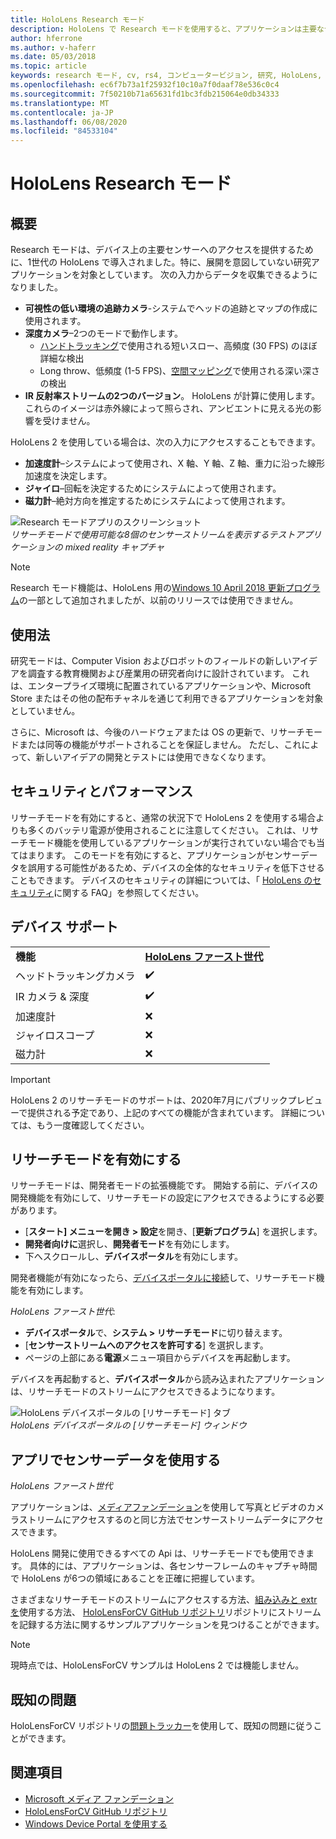 ```yaml
---
title: HoloLens Research モード
description: HoloLens で Research モードを使用すると、アプリケーションは主要なデバイスセンサーストリーム (深さ、環境追跡、および赤外線反射) にアクセスできます。
author: hferrone
ms.author: v-haferr
ms.date: 05/03/2018
ms.topic: article
keywords: research モード, cv, rs4, コンピュータービジョン, 研究, HoloLens, HoloLens 2
ms.openlocfilehash: ec6f7b73a1f25932f10c10a7f0daaf78e536c0c4
ms.sourcegitcommit: 7f50210b71a65631fd1bc3fdb215064e0db34333
ms.translationtype: MT
ms.contentlocale: ja-JP
ms.lasthandoff: 06/08/2020
ms.locfileid: "84533104"
---
```

# <a name="hololens-research-mode"></a>HoloLens Research モード

## <a name="overview"></a>概要

Research モードは、デバイス上の主要センサーへのアクセスを提供するために、1世代の HoloLens で導入されました。特に、展開を意図していない研究アプリケーションを対象としています。 次の入力からデータを収集できるようになりました。

* **可視性の低い環境の追跡カメラ**-システムでヘッドの追跡とマップの作成に使用されます。
* **深度カメラ**–2つのモードで動作します。  
    + [ハンドトラッキング](interaction-fundamentals.md)で使用される短いスロー、高頻度 (30 FPS) のほぼ詳細な検出
    + Long throw、低頻度 (1-5 FPS)、[空間マッピング](spatial-mapping.md)で使用される深い深さの検出
* **IR 反射率ストリームの2つのバージョン**。 HoloLens が計算に使用します。 これらのイメージは赤外線によって照らされ、アンビエントに見える光の影響を受けません。

HoloLens 2 を使用している場合は、次の入力にアクセスすることもできます。

* **加速度計**–システムによって使用され、X 軸、Y 軸、Z 軸、重力に沿った線形加速度を決定します。
* **ジャイロ**–回転を決定するためにシステムによって使用されます。
* **磁力計**–絶対方向を推定するためにシステムによって使用されます。

![Research モードアプリのスクリーンショット](images/sensor-stream-viewer.jpg)<br>
*リサーチモードで使用可能な8個のセンサーストリームを表示するテストアプリケーションの mixed reality キャプチャ*

> [!NOTE]
> Research モード機能は、HoloLens 用の[Windows 10 April 2018 更新プログラム](release-notes-april-2018.md)の一部として追加されましたが、以前のリリースでは使用できません。

## <a name="usage"></a>使用法

研究モードは、Computer Vision およびロボットのフィールドの新しいアイデアを調査する教育機関および産業用の研究者向けに設計されています。  これは、エンタープライズ環境に配置されているアプリケーションや、Microsoft Store またはその他の配布チャネルを通じて利用できるアプリケーションを対象としていません。

さらに、Microsoft は、今後のハードウェアまたは OS の更新で、リサーチモードまたは同等の機能がサポートされることを保証しません。 ただし、これによって、新しいアイデアの開発とテストには使用できなくなります。

## <a name="security-and-performance"></a>セキュリティとパフォーマンス

リサーチモードを有効にすると、通常の状況下で HoloLens 2 を使用する場合よりも多くのバッテリ電源が使用されることに注意してください。 これは、リサーチモード機能を使用しているアプリケーションが実行されていない場合でも当てはまります。  このモードを有効にすると、アプリケーションがセンサーデータを誤用する可能性があるため、デバイスの全体的なセキュリティを低下させることもできます。  デバイスのセキュリティの詳細については、「 [HoloLens のセキュリティ](https://docs.microsoft.com/hololens/hololens-faq-security)に関する FAQ」を参照してください。  


## <a name="device-support"></a>デバイス サポート

<table>
    <colgroup>
    <col width="50%" />
    <col width="50%" />
    <!-- <col width="33%" /> -->
    </colgroup>
    <tr>
        <td><strong>機能</strong></td>
        <td><a href="hololens-hardware-details.md"><strong>HoloLens ファースト世代</strong></a></td>
        <!-- <td><a href="hololens2-hardware.md"><strong>HoloLens 2</strong></a></td> -->
    </tr>
     <tr>
        <td>ヘッドトラッキングカメラ</td>
        <td>✔️</td>
        <!-- <td>❌</td> -->
    </tr>
    <tr>
        <td>IR カメラ & 深度</td>
        <td>✔️</td>
        <!-- <td>❌</td> -->
    </tr>
    <tr>
        <td>加速度計</td>
        <td>❌</td>
        <!-- <td>❌</td> -->
    </tr>
    <tr>
        <td>ジャイロスコープ</td>
        <td>❌</td>
        <!-- <td>❌</td> -->
    </tr>
    <tr>
        <td>磁力計</td>
        <td>❌</td>
        <!-- <td>❌</td> -->
    </tr>
</table>

> [!IMPORTANT]
> HoloLens 2 のリサーチモードのサポートは、2020年7月にパブリックプレビューで提供される予定であり、上記のすべての機能が含まれています。 詳細については、もう一度確認してください。 

## <a name="enabling-research-mode"></a>リサーチモードを有効にする

リサーチモードは、開発者モードの拡張機能です。 開始する前に、デバイスの開発機能を有効にして、リサーチモードの設定にアクセスできるようにする必要があります。 

* [**スタート] メニューを開き > 設定**を開き、[**更新プログラム**] を選択します。
* **開発者向けに**選択し、**開発者モード**を有効にします。
* 下へスクロールし、**デバイスポータル**を有効にします。

開発者機能が有効になったら、[デバイスポータルに接続](https://docs.microsoft.com/windows/uwp/debug-test-perf/device-portal-hololens)して、リサーチモード機能を有効にします。

*HoloLens ファースト世代*:

* **デバイスポータル**で、**システム > リサーチモード**に切り替えます。
* [**センサーストリームへのアクセスを許可する**] を選択します。
* ページの上部にある**電源**メニュー項目からデバイスを再起動します。

デバイスを再起動すると、**デバイスポータル**から読み込まれたアプリケーションは、リサーチモードのストリームにアクセスできるようになります。

![HoloLens デバイスポータルの [リサーチモード] タブ](images/ResearchModeDevPortal.png)<br>
*HoloLens デバイスポータルの [リサーチモード] ウィンドウ*

## <a name="using-sensor-data-in-your-apps"></a>アプリでセンサーデータを使用する

*HoloLens ファースト世代*

アプリケーションは、[メディアファンデーション](https://msdn.microsoft.com/library/windows/desktop/ms694197)を使用して写真とビデオのカメラストリームにアクセスするのと同じ方法でセンサーストリームデータにアクセスできます。 

HoloLens 開発に使用できるすべての Api は、リサーチモードでも使用できます。 具体的には、アプリケーションは、各センサーフレームのキャプチャ時間で HoloLens が6つの領域にあることを正確に把握しています。

さまざまなリサーチモードのストリームにアクセスする方法、[組み込みと extrを](https://docs.microsoft.com/windows/mixed-reality/locatable-camera#locating-the-device-camera-in-the-world)使用する方法、 [HoloLensForCV GitHub リポジトリ](https://github.com/Microsoft/HoloLensForCV)リポジトリにストリームを記録する方法に関するサンプルアプリケーションを見つけることができます。

 > [!NOTE]
 > 現時点では、HoloLensForCV サンプルは HoloLens 2 では機能しません。

## <a name="known-issues"></a>既知の問題

HoloLensForCV リポジトリの[問題トラッカー](https://github.com/Microsoft/HololensForCV/issues)を使用して、既知の問題に従うことができます。

## <a name="see-also"></a>関連項目

* [Microsoft メディア ファンデーション](https://msdn.microsoft.com/library/windows/desktop/ms694197)
* [HoloLensForCV GitHub リポジトリ](https://github.com/Microsoft/HoloLensForCV)
* [Windows Device Portal を使用する](using-the-windows-device-portal.md)
